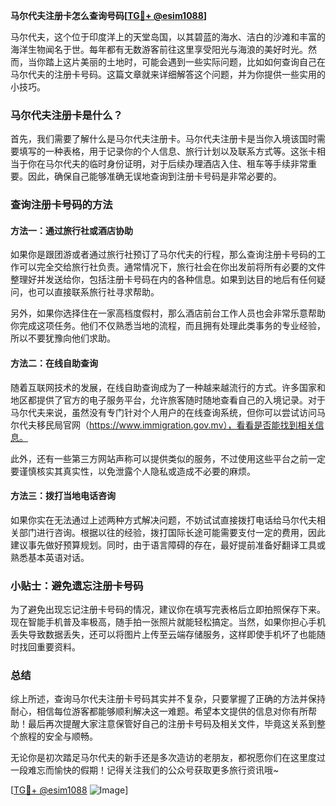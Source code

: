 **马尔代夫注册卡怎么查询号码[[TG💪+ @esim1088](https://t.me/s/esim1088)]**

马尔代夫，这个位于印度洋上的天堂岛国，以其碧蓝的海水、洁白的沙滩和丰富的海洋生物闻名于世。每年都有无数游客前往这里享受阳光与海浪的美好时光。然而，当你踏上这片美丽的土地时，可能会遇到一些实际问题，比如如何查询自己在马尔代夫的注册卡号码。这篇文章就来详细解答这个问题，并为你提供一些实用的小技巧。

### 马尔代夫注册卡是什么？

首先，我们需要了解什么是马尔代夫注册卡。马尔代夫注册卡是当你入境该国时需要填写的一种表格，用于记录你的个人信息、旅行计划以及联系方式等。这张卡相当于你在马尔代夫的临时身份证明，对于后续办理酒店入住、租车等手续非常重要。因此，确保自己能够准确无误地查询到注册卡号码是非常必要的。

### 查询注册卡号码的方法

#### 方法一：通过旅行社或酒店协助

如果你是跟团游或者通过旅行社预订了马尔代夫的行程，那么查询注册卡号码的工作可以完全交给旅行社负责。通常情况下，旅行社会在你出发前将所有必要的文件整理好并发送给你，包括注册卡号码在内的各种信息。如果到达目的地后有任何疑问，也可以直接联系旅行社寻求帮助。

另外，如果你选择住在一家高档度假村，那么酒店前台工作人员也会非常乐意帮助你完成这项任务。他们不仅熟悉当地的流程，而且拥有处理此类事务的专业经验，所以不要犹豫向他们求助。

#### 方法二：在线自助查询

随着互联网技术的发展，在线自助查询成为了一种越来越流行的方式。许多国家和地区都提供了官方的电子服务平台，允许旅客随时随地查看自己的入境记录。对于马尔代夫来说，虽然没有专门针对个人用户的在线查询系统，但你可以尝试访问马尔代夫移民局官网（https://www.immigration.gov.mv），看看是否能找到相关信息。

此外，还有一些第三方网站声称可以提供类似的服务，不过使用这些平台之前一定要谨慎核实其真实性，以免泄露个人隐私或造成不必要的麻烦。

#### 方法三：拨打当地电话咨询

如果你实在无法通过上述两种方式解决问题，不妨试试直接拨打电话给马尔代夫相关部门进行咨询。根据以往的经验，拨打国际长途可能需要支付一定的费用，因此建议事先做好预算规划。同时，由于语言障碍的存在，最好提前准备好翻译工具或熟悉基本英语对话。

### 小贴士：避免遗忘注册卡号码

为了避免出现忘记注册卡号码的情况，建议你在填写完表格后立即拍照保存下来。现在智能手机普及率极高，随手拍一张照片就能轻松搞定。当然，如果你担心手机丢失导致数据丢失，还可以将图片上传至云端存储服务，这样即使手机坏了也能随时找回重要资料。

### 总结

综上所述，查询马尔代夫注册卡号码其实并不复杂，只要掌握了正确的方法并保持耐心，相信每位游客都能够顺利解决这一难题。希望本文提供的信息对你有所帮助！最后再次提醒大家注意保管好自己的注册卡号码及相关文件，毕竟这关系到整个旅程的安全与顺畅。

无论你是初次踏足马尔代夫的新手还是多次造访的老朋友，都祝愿你们在这里度过一段难忘而愉快的假期！记得关注我们的公众号获取更多旅行资讯哦~

[[TG💪+ @esim1088](https://t.me/s/esim1088) ![Image](https://i.postimg.cc/4NQfJmqS/Snipaste-2025-05-13-00-14-12.png)]